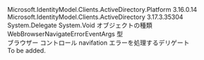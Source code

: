 <Type Name="WebBrowserNavigateErrorEventHandler" FullName="Microsoft.IdentityModel.Clients.ActiveDirectory.Internal.WebBrowserNavigateErrorEventHandler">
  <TypeSignature Language="C#" Value="public delegate void WebBrowserNavigateErrorEventHandler(object sender, WebBrowserNavigateErrorEventArgs e);" />
  <TypeSignature Language="ILAsm" Value=".class public auto ansi sealed WebBrowserNavigateErrorEventHandler extends System.MulticastDelegate" />
  <TypeSignature Language="DocId" Value="T:Microsoft.IdentityModel.Clients.ActiveDirectory.Internal.WebBrowserNavigateErrorEventHandler" />
  <TypeSignature Language="VB.NET" Value="Public Delegate Sub WebBrowserNavigateErrorEventHandler(sender As Object, e As WebBrowserNavigateErrorEventArgs)" />
  <TypeSignature Language="F#" Value="type WebBrowserNavigateErrorEventHandler = delegate of obj * WebBrowserNavigateErrorEventArgs -&gt; unit" />
  <AssemblyInfo>
    <AssemblyName>Microsoft.IdentityModel.Clients.ActiveDirectory.Platform</AssemblyName>
    <AssemblyVersion>3.16.0.14</AssemblyVersion>
  </AssemblyInfo>
  <AssemblyInfo>
    <AssemblyName>Microsoft.IdentityModel.Clients.ActiveDirectory</AssemblyName>
    <AssemblyVersion>3.17.3.35304</AssemblyVersion>
  </AssemblyInfo>
  <Base>
    <BaseTypeName>System.Delegate</BaseTypeName>
  </Base>
  <Parameters>
    <Parameter Name="sender" Type="System.Object" />
    <Parameter Name="e" Type="Microsoft.IdentityModel.Clients.ActiveDirectory.Internal.WebBrowserNavigateErrorEventArgs" />
  </Parameters>
  <ReturnValue>
    <ReturnType>System.Void</ReturnType>
  </ReturnValue>
  <Docs>
    <param name="sender">オブジェクトの種類</param>
    <param name="e">WebBrowserNavigateErrorEventArgs 型</param>
    <summary>
            ブラウザー コントロール navifation エラーを処理するデリゲート
            </summary>
    <remarks>To be added.</remarks>
  </Docs>
</Type>